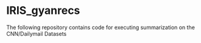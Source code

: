 # IRIS_gyanrecs
The following repository contains code for executing summarization on the CNN/Dailymail Datasets
